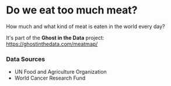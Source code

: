 Do we eat too much meat?
========

How much and what kind of meat is eaten in the world every day?

It's part of the **Ghost in the Data** project: https://ghostinthedata.com/meatmap/

### Data Sources

- UN Food and Agriculture Organization
- World Cancer Research Fund
